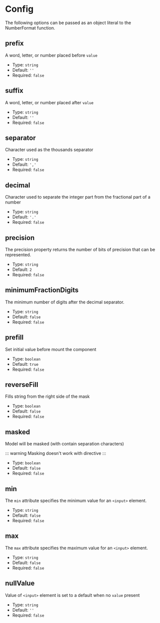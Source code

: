# Config

The following options can be passed as an object literal to the NumberFormat function.

## prefix

A word, letter, or number placed before `value`

- Type: `string`
- Default: `''`
- Required: `false`

## suffix

A word, letter, or number placed after `value`

- Type: `string`
- Default: `''`
- Required: `false`

## separator

Character used as the thousands separator

- Type: `string`
- Default: `','`
- Required: `false`

## decimal

Character used to separate the integer part from the fractional part of a number

- Type: `string`
- Default: `'.'`
- Required: `false`

## precision

The precision property returns the number of bits of precision that can be represented.

- Type: `string`
- Default: `2`
- Required: `false`

## minimumFractionDigits

The minimum number of digits after the decimal separator.

- Type: `string`
- Default: `false`
- Required: `false`

## prefill

Set initial value before mount the component

- Type: `boolean`
- Default: `true`
- Required: `false`

## reverseFill

Fills string from the right side of the mask

- Type: `boolean`
- Default: `false`
- Required: `false`

## masked

Model will be masked (with contain separation characters)

::: warning
Masking doesn't work with directive
:::

- Type: `boolean`
- Default: `false`
- Required: `false`

## min

The `min` attribute specifies the minimum value for an `<input>` element.

- Type: `string`
- Default: `false`
- Required: `false`

## max

The `max` attribute specifies the maximum value for an `<input>` element.

- Type: `string`
- Default: `false`
- Required: `false`

## nullValue

Value of `<input>` element is set to a default when no `value` present

- Type: `string`
- Default: `''`
- Required: `false`
